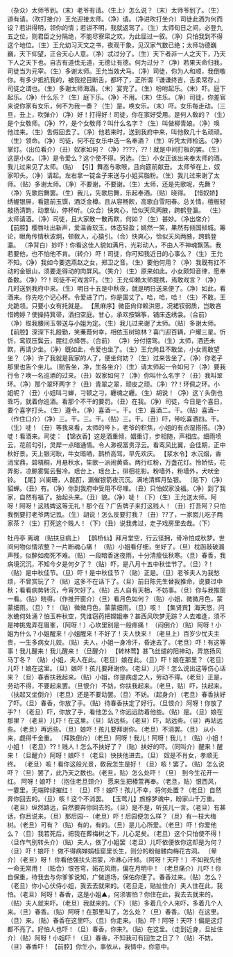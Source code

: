 <!-- { "loadSidebar": true } -->
（杂众）太师爷到。（末）老爷有请。（生上）怎么说？（末）太师爷到了。（生）道有请。（吹打接介）王允迎接太师。（净）请。（净进吹打坐介）司徒此酒为何而设？若讲得明，领你的情；若讲不明，我就返驾了。（生）太师旬日之间，必登九五之位，则君臣之分隔绝，不能尽寮寀之欢，为此屈过一叙。（净）只怕我到不得这个地位。（生）王允幼习天文之书，夜观干象，见汉家气数已绝；太师功德巍巍，天下仰望，正合天心人意。（净）忒过分了。（生）天下者非一人之天下，乃天下人之天下也。自古有道伐无道，无德让有德。何为过分？（净）若果天命归我，司徒当为元宰。（生）多谢太师。王允当效犬马。（净）司徒，你为人和顺，我倒敬你。有多少抵抗我的，被我挖目断舌，都坏了，正所谓『谦谦终吉，舌柔常存，』司徒之谓也。（生）多谢太师海涵。（末）宴完了。（生）吩咐起乐。（末）吓。庭下起乐。（净）什么乐？（生）庭下乐。（净）不用。（末）住乐。（净）司徒，你差官来说你家有女乐，何不为我一奏？（生）是。唤女乐。（末）吓。女乐每走动。（三旦，丑上，吹弹介）（净）好！打得好！司徒，你在家好受用。是何人敎的？（生）是个女敎师。（净）??，是个女敎师？叫什么名字？（生）叫做柳青娘。（净）唤他过来。（生）吿假回去了。（净）他若来时，送到我府中来，叫他敎几十名顽顽。（生）领命。（净）司徒，何不在女乐中选一名奉酒？（生）听凭太师检选。（净）掌灯。（出位看介）（丑）奴家如何？（净）????，??！就是中间打板的罢。（生）这是小女。（净）是令爱么？这个使不得。另选。（生）小女正该出来奉太师的酒。我儿过来见了太师。（贴）
【引】舞态与歌喉，且向筵前献丑。
太师爷在上，奴家叩头。（净）请起。左右拿一锭金子来送与小姐买脂粉。（生）我儿过来谢了太师。（贴）多谢太师。（净）不要谢，不要谢。（生）太师，还是先歌呢，先舞？（净）先歌后舞罢。（生）我儿，先歌后舞，乐起奉酒。（贴）晓得。
【惜奴娇】绣幄银屏，看筵前玉馔，酒泛金樽。且从容畅飮，高歌白雪阳春。总关情，檀板轻敲扬清韵，动羣仙，停杯听。（众合）快爽心，恰似天风两腋，跨鹤登瀛。
（生）太师请酒。（净）司徒，且大家散一散再飮，何如？（生）甚妙。（净出席介）
【前腔】樱唇吐出新声，爱温香软玉，体态轻盈；嫣然一笑，果然有倾国倾城。筹论，眼角传情秋波炯，顿敎人，心猿引。（合）快爽心，恰似天风两腋，跨鹤登瀛。
（净背白）妙吓！你看这佳人貌如满月，光彩动人，不由人不神魂飘荡。我若要他，也不怕他不肯。（转介）吓！司徒，你可知我近日的心事么？（生）王允不知。（净）我如今要选燕赵之女，郑卫之音。（生）要他何用？（净）我旣有扛不动的金银山，须要走得动的肉屏风。（笑介）（生）原来如此。小女颇知音律，愿奉备数。（净）??！司徒不可戏言吓。（生）王允仰赖太师提携，焉敢戏言？（净）几时送到我府中来。（生）明日十五是中秋夜，就是明日送来便了。（净）如此，看酒来。你先吃个记心杯。令爱进了门，你是国丈了。哈，哈，哈！（生）不敢。王允跪领。只要小女有托就是。
【黑麻序】微臣尙仰赖洪恩，况裙钗弱质，岂敢吝惜娉婷？使操持箕帚，洒扫空庭。甘心，承欢按锦筝，铺床迭绣衾。（合前）
（净）取我腰间玉带送与小姐为定。（生）我儿过来谢了太师。（贴）多谢太师。
【前腔】深深下礼殷勤，笑蒹葭何幸，相依玉树琼林？喜门迎百辆，户耀三星。忻忻，鸾钗压鬓云，腥红点绛唇。（合前）
（净）分付摆驾。（生）太师，酒还未飮，再请少坐。（净）旣如此，令爱也坐了。（生）王允尙且不敢坐，小女焉敢望坐？（净）许了我就是我家的人了，便坐何妨？（生）过来吿坐了。（净）你老子那里也吿个坐儿。（贴吿坐，净，生各坐介）（生）请太师起一令如何？（净）要我行令？唤一名巡酒的过来。（丑）奴家如何？（净）你叫什么名字？（丑）我叫翠环。（净）那个翠环两字？（丑）青翠之翠，顽皮之顽。（净）??！环佩之环。小姐呢？（丑）小姐叫刁蝉，刁顿之刁，纒魂之纒。（生）胡说！（净）这丫头倒也乖巧，就着你巡酒。看那个不干的要罚。（丑）在我。（净）司徒，今日是个喜日，要个喜字打头。（生）遵令。（净）喜酒一。干。（生）喜酒二。干。（贴）喜酒--（作住口介）（净）三。干。三。干。（贴）三。干。（丑）吓，带吃喜酒四。干。（生）唗！（丑）等我来看，太师的哔卜，老爷的积焦，小姐的有点湿搭搭。（净）唗！看酒来。司徒：
【锦衣香】这是酒重倾，姻重订，步相随，声相应。细雨喷云，花前勾引，灵犀一点暗通情。令人渺视富贵浮云。看鸾凤比翼，会佳期，正中秋好景。天上银河耿，牛女暗哂，鹊桥高驾，早先欢庆。
【浆水令】水沉烟，香消宝鼎，碧梧桐，月悬秋水，笙歌一派闹黄昏。两行红粉，万盏花灯。怜娇怯，花弄影，凉颷雾鬓云鬟冷。瑶台上，瑶台上，徘徊花影。粉墙外，粉墙外，犬吠金铃。
【尾】兴阑珊，人酩酊，漏催银箭夜沉沉。满地清辉月坠银。
（贴下）（净）貂蝉。（丑）有。（净）你到我府中受用不尽哩。（丑）只怕奴家没福。（净）到了我家，自然有福了。抬起头来。（丑）貌。（净）唗！（下）（生）王允送太师。阿呀！阿呀！这贱婢这等无礼！那个在？广告牌子来打这贱人！（丑）打吾阿？只怕我倒要打老爷两记厾。（生）胡说！怎么反要打我？（丑）??了，一家囡儿吃子两家茶？（生）打死这个贱人！（下）（丑）说我弗过，走子戏房里去哉。（下）
 
牡丹亭
离魂
（贴扶旦病上）
【鹊桥仙】拜月堂空，行云径拥，骨冷怕成秋梦。世间何物似情浓整？一片断魂心痛！
（贴）小姐看仔细，坐好了。（旦）枕函敲破漏声残，似醉如痴死不难。（贴）一段暗香迷夜雨，十分清瘦怯秋寒。（旦）春香，我病境沉沉，不知今夕是何夕了？（贴）吓，是八月十五中秋佳节了。（旦）?！（贴）是中秋佳节。（旦）吓！是中秋佳节？（贴）正是。（旦）老爷夫人为我愁烦，不曾赏玩了？（贴）这多不在话下了。（旦）前日陈先生替我推命，说要过中秋；看看病势转沉，今宵欠好了。（贴）吉人自有天相，不妨事。（旦）你与我推窗一看。（贴）晓得。（作推开窗介）（旦）看月色如何？（贴）小姐，微微月色，蒙蒙细雨。（旦）?！（贴）微微月色，蒙蒙细雨。（旦）咳！
【集贤宾】海天悠，问氷蟾何处涌？怕玉杵秋空，凭谁窃药把嫦娥奉？甚西风吹梦无踪？人去难逢，须不是神挑鬼弄在眉峯，〔阿呀！〕心坎里别是一般疼痛！
（闷倒介）（贴）阿呀！小姐为什么？小姐醒来！小姐醒来！不好了！夫人快来！（老旦上）百岁少忧夫主贵，一生多病女儿姣。（贴）夫人，小姐一身冷汗，昏迷去了。（老旦）吓！有这等事！我儿醒来！我儿醒来！（旦醒介）
【转林莺】甚飞丝缱的阳神动，弄悠扬风马丁冬？
（贴）小姐，夫人在此。（老旦）娘在此。（旦）吓！娘在那里？（老旦）儿吓！娘在这里。（旦）娘吓！孩儿要拜谢你。（老旦）儿吓！怎么说出这等伤心话来？（旦）春香扶我起来。（贴）小姐，你是病虚之人，劳动不得。（老旦）正是，劳动不得，不要起来罢。（旦恨介）不妨，你扶我起来。（老旦，贴）吓，扶起来。（扶起又坐倒介）（老旦）还是不要动罢。（旦）不妨。（起身介）（老旦）春香扶好了吓。（旦）春香，你放了手。（贴）待春香扶定了好行。（旦恨介）阿呀！你放了手?！（老旦）吓，你放了手，看他怎么？你远远防着他些。（贴）是。（旦）娘在那里？（老旦）儿吓！在这里。（旦）站远些。（老旦）吓，站远些。（旦）再站远些。（老旦）再远些。（旦）娘吓！孩儿要拜谢你。（老旦）不消罢。（旦）
从小来，觑得千金重。
（拜跌倒介）（老旦）阿呀！我儿！阿呀！我儿！（贴）小姐！小姐！（老旦）??！贱人！怎么不扶好了？（贴）扶好的吓。（同叫介）醒来！醒来！（旦醒介）阿呀！娘吓！（老旦）快扶他进去。（旦）
奴是不肖女，孝顺无终。
（老旦）咳！看你这般光景，敎我怎生是好！（旦）咳！罢了。（贴）怎么说吓？（旦）罢了，此乃天之数也。（老旦，贴）怎么处吓！（旦）
到今生花开一红。
阿呀！娘吓！（抱住老旦颈介）
愿来生把椿萱再奉。（老旦，贴）恨西风，一霎里，无端碎绿摧红！
（旦）吓！娘吓！孩儿不幸，将何处置？（老旦）自然奔你回去的。（旦）咳！这个不消罢。
【玉莺儿】旅榇梦魂中，盼家山千万重。
（老旦）纵然路远，自然要奔你回去的。（旦）是不是，听孩儿一言。（老旦）有甚话，你且说来。（旦）那后园--（老旦）吓！后园便怎么样？（旦）有一枝大梅树。（老旦）可有？（贴）有的，有的。（旦）是儿心所爱。（老旦）吓！你爱他么？（旦）我若死后，把我在葬梅树之下，儿心足矣。（老旦）这个只怕使不得！（旦作气别转头介）（贴）夫人，依了小姐罢（老旦）儿吓依便依你这却是为何？（旦）吓！娘吓！
做不得病婵娟桂窟里长生，则分的粉骷髅向梅花古洞。
（晕介）（老旦）呀！
你看他强扶头泪蒙，冷淋心汗倾。〔阿呀！天吓！〕不如我先他一命无常用！（贴合）恨苍穹，妬花风雨，偏在月明中！
（老旦痛介）儿吓！你自保重，待我去与你爹爹说知，广做道场，保佑你便了。春香过来。（贴）怎么？（老旦）你小心伏侍小姐，我去去就来的。（老旦走，贴扯住介）夫人住在此，我怕。（老旦）阿呀！春香，这是小姐▲，何须害怕？你住在此，我去去就来的。（贴）夫人就来吓。（老旦）我就来的。（下）（贴）多着几个人来吓，多着几个人来。（旦）春香。（贴）阿呀！在那里叫了，怎么处？（旦）春香。（贴）在这里。（旦）来。（贴）春香在这里吓。（旦）你走来。（贴）吓！阿呀！天吓！偏是这灯都不亮了。好怕人也吓！（旦）春香，你来?。（贴）在这里。（走到近身，旦扯住介）（贴）阿呀！小姐吓！（旦）春香，不知我可有回生之日了？（贴）不妨。（旦）春香吓！
【前腔】你生小，事依从，我情中，你意中。
